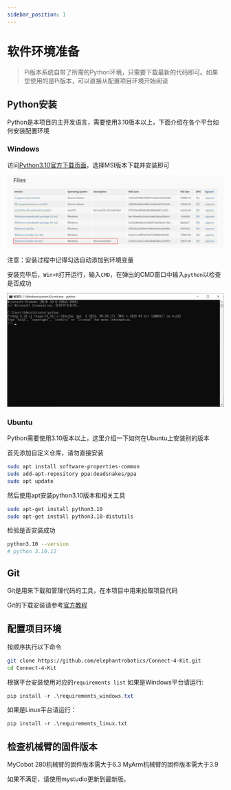 ```yaml
---
sidebar_position: 1
---
```


# 软件环境准备

> Pi版本系统自带了所需的Python环境，只需要下载最新的代码即可。如果您使用的是Pi版本，可以直接从配置项目环境开始阅读

## Python安装

Python是本项目的主开发语言，需要使用3.10版本以上，下面介绍在各个平台如何安装配置环境

### Windows

访问[Python3.10官方下载页面](https://www.python.org/downloads/release/python-31011/)，选择MSI版本下载并安装即可

![](attachment/2023-07-06-14-41-35.png)

注意：安装过程中记得勾选自动添加到环境变量

安装完毕后，`Win+R`打开运行，输入`CMD`，在弹出的CMD窗口中输入`python`以检查是否成功

![](attachment/2023-07-06-14-42-56.png)

### Ubuntu

Python需要使用3.10版本以上，这里介绍一下如何在Ubuntu上安装别的版本

首先添加自定义仓库，请勿直接安装

```bash
sudo apt install software-properties-common
sudo add-apt-repository ppa:deadsnakes/ppa
sudo apt update
```

然后使用apt安装python3.10版本和相关工具

```bash
sudo apt-get install python3.10
sudo apt-get install python3.10-distutils
```

检验是否安装成功

```bash
python3.10 --version
# python 3.10.12
```

## Git

Git是用来下载和管理代码的工具，在本项目中用来拉取项目代码

Git的下载安装请参考[官方教程](https://git-scm.com/book/zh/v2/%E8%B5%B7%E6%AD%A5-%E5%AE%89%E8%A3%85-Git)

## 配置项目环境

按顺序执行以下命令

```bash
git clone https://github.com/elephantrobotics/Connect-4-Kit.git
cd Connect-4-Kit
```

根据平台安装使用对应的`requirements list`
如果是Windows平台请运行:
```powershell
pip install -r .\requirements_windows.txt
```

如果是Linux平台请运行：
```shell
pip install -r .\requirements_linux.txt
```

## 检查机械臂的固件版本

MyCobot 280机械臂的固件版本需大于6.3
MyArm机械臂的固件版本需大于3.9

如果不满足，请使用mystudio更新到最新版。
